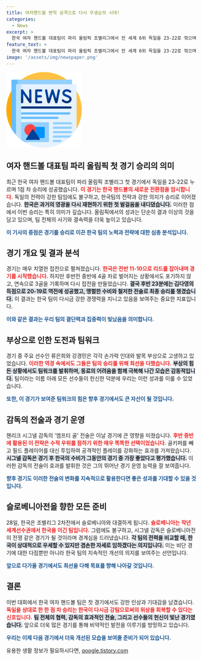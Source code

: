 ```yaml
---
title: 여자핸드볼 변칙 공격으로 다시 우생순의 시대!
categories:
  - News
excerpt: >
  한국 여자 핸드볼 대표팀이 파리 올림픽 조별리그에서 전 세계 6위 독일을 23-22로 꺾으며 업셋의 주인공이 됐다. 감독의 극단 전술과 선수들의 저력을 발휘하며, 8강 진출을 향한 희망의 첫 발걸음을 내디뎠다.
feature_text: >
  한국 여자 핸드볼 대표팀이 파리 올림픽 조별리그에서 전 세계 6위 독일을 23-22로 꺾으며 업셋의 주인공이 됐다. 감독의 극단 전술과 선수들의 저력을 발휘하며, 8강 진출을 향한 희망의 첫 발걸음을 내디뎠다.
image: '/assets/img/newspaper.png'
---
```


<p><img src="/assets/img/newspaper.png" alt="kimp 속보" /></p>

<h2 data-ke-size="size26">여자 핸드볼 대표팀 파리 올림픽 첫 경기 승리의 의미</h2>

<p data-ke-size="size16"></p>  

<p data-ke-size="size16">최근 한국 여자 핸드볼 대표팀이 파리 올림픽 조별리그 첫 경기에서 독일을 23-22로 누르며 1점 차 승리에 성공했습니다. <b><span style="color: #ee2323;">이 경기는 한국 핸드볼의 새로운 전환점을 암시합니다.</span></b> 독일의 전력이 강한 팀임에도 불구하고, 한국팀의 전략과 강한 의지가 승리로 이어졌습니다. <b><span style="background-color: #21538527;">한국은 과거의 영광을 다시 재현하기 위한 첫 발걸음을 내디뎠습니다.</span></b> 이러한 점에서 이번 승리는 특히 의미가 깊습니다. 올림픽에서의 성과는 단순히 결과 이상의 것을 담고 있으며, 팀 전체의 사기와 결속력을 더욱 높이고 있습니다.</p>

<p data-ke-size="size16"></p>  

<p><b><span style="color: #1a5490;">이 기사의 중점은 경기를 승리로 이끈 한국 팀의 노력과 전략에 대한 심층 분석입니다.</span></b></p>

<h2 data-ke-size="size26">경기 개요 및 결과 분석</h2>

<p data-ke-size="size16"></p>  

<p data-ke-size="size16">경기는 매우 치열한 접전으로 펼쳐졌습니다. <b><span style="color: #ee2323;">한국은 전반 11-10으로 리드를 잡아내며 경기를 시작했습니다.</span></b> 하지만 후반전 중반에 4골 차로 벌어지는 상황에서도 포기하지 않고, 연속으로 3골을 기록하며 다시 접전을 만들었습니다. <b><span style="background-color: #21538527;">결국 후반 23분에는 김다영의 득점으로 20-19로 역전에 성공했고, 맹렬한 수비와 철저한 전술로 최종 승리를 챙겼습니다.</span></b> 이 결과는 한국 팀이 다시금 강한 경쟁력을 지니고 있음을 보여주는 중요한 지표입니다.</p>

<p data-ke-size="size16"></p>  

<p><b><span style="color: #1a5490;">이와 같은 결과는 우리 팀의 결단력과 집중력이 빛났음을 의미합니다.</span></b></p>

<h2 data-ke-size="size26">부상으로 인한 도전과 팀워크</h2>

<p data-ke-size="size16"></p>  

<p data-ke-size="size16">경기 중 주요 선수인 류은희와 강경민은 각각 손가락 인대와 발목 부상으로 고생하고 있었습니다. <b><span style="color: #ee2323;">이러한 역경 속에서도 그들은 팀의 승리를 위해 최선을 다했습니다.</span></b> <b><span style="background-color: #21538527;">부상의 힘든 상황에서도 팀워크를 발휘하며, 동료의 어려움을 함께 극복해 나간 모습은 감동적입니다.</span></b> 팀이라는 이름 아래 모든 선수들이 헌신한 덕분에 우리는 이런 성과를 이룰 수 있었습니다.</p>

<p data-ke-size="size16"></p>  

<p><b><span style="color: #1a5490;">또한, 이 경기가 보여준 팀워크의 힘은 향후 경기에서도 큰 자산이 될 것입니다.</span></b></p>

<h2 data-ke-size="size26">감독의 전술과 경기 운영</h2>

<p data-ke-size="size16"></p>  

<p data-ke-size="size16">헨리크 시그넬 감독의 '엠프티 골' 전술은 이날 경기에 큰 영향을 미쳤습니다. <b><span style="color: #ee2323;">후반 중반에 활용된 이 전략은 수적 우위를 점하기 위한 매우 똑똑한 선택이었습니다.</span></b> 골키퍼를 빼고 필드 플레이어를 대신 투입하여 공격적인 플레이를 강화하는 효과를 가져왔습니다. <b><span style="background-color: #21538527;">시그넬 감독은 경기 후 한국의 수비가 그동안의 경기 중 가장 좋았다고 평가했습니다.</span></b> 이러한 감독의 전술이 효과를 발휘한 것은 그의 뛰어난 경기 운영 능력을 잘 보여줍니다.</p>

<p data-ke-size="size16"></p>  

<p><b><span style="color: #1a5490;">향후 경기도 이러한 전술의 변화를 지속적으로 활용한다면 좋은 성과를 기대할 수 있을 것입니다.</span></b></p>

<h2 data-ke-size="size26">슬로베니아전을 향한 모든 준비</h2>

<p data-ke-size="size16"></p>  

<p data-ke-size="size16">28일, 한국은 조별리그 2차전에서 슬로베니아와 대결하게 됩니다. <b><span style="color: #ee2323;">슬로베니아는 작년 세계선수권에서 한국을 이긴 팀입니다.</span></b> 그럼에도 불구하고, 시그넬 감독은 슬로베니아전이 전쟁 같은 경기가 될 것이라며 경계심을 드러냈습니다. <b><span style="background-color: #21538527;">각 팀의 전력을 비교할 때, 한국이 상대적으로 우세할 수 있지만 겸손한 자세로 임하겠다는 의지입니다.</span></b> 이는 비단 경기에 대한 다짐뿐만 아니라 한국 팀의 지속적인 개선의 의지를 보여주는 선언입니다.</p>

<p data-ke-size="size16"></p>  

<p><b><span style="color: #1a5490;">앞으로 다가올 경기에서도 최선을 다해 목표를 향해 나아갈 것입니다.</span></b></p>

<h2 data-ke-size="size26">결론</h2>

<p data-ke-size="size16"></p>  

<p data-ke-size="size16">이번 대회에서 한국 여자 핸드볼 팀은 첫 경기에서도 강한 인상과 기대감을 남겼습니다. <b><span style="color: #ee2323;">독일을 상대로 한 한 점 차 승리는 한국이 다시금 강팀으로써의 위상을 회복할 수 있다는 신호입니다.</span></b> <b><span style="background-color: #21538527;">팀 전체의 협력, 감독의 효과적인 전술, 그리고 선수들의 헌신이 빛난 경기였습니다.</span></b> 앞으로 더욱 많은 경기를 통해 비약적인 발전을 이루기를 방망하고 있습니다.</p>

<p data-ke-size="size16"></p>  

<p><b><span style="color: #1a5490;">우리는 이제 다음 경기에서 더욱 개선된 모습을 보여줄 준비가 되어 있습니다.</span></b></p>
유용한 생활 정보가 필요하시다면, <a href="https://qoogle.tistory.com" rel="dofollow">qoogle.tistory.com</a>


